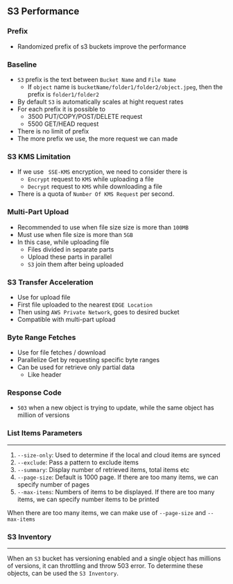 ## S3 Performance

### Prefix

- Randomized prefix of s3 buckets improve the performance

### Baseline

- `S3` prefix is the text between `Bucket Name` and `File Name`
  - If `object` name is `bucketName/folder1/folder2/object.jpeg`, then the prefix is `folder1/folder2`
- By default `S3` is automatically scales at hight request rates
- For each prefix it is possible to
  - 3500 PUT/COPY/POST/DELETE request
  - 5500 GET/HEAD request
- There is no limit of prefix
- The more prefix we use, the more request we can made

### S3 KMS Limitation

- If we use ` SSE-KMS` encryption, we need to consider there is
  - `Encrypt` request to `KMS` while uploading a file
  - `Decrypt` request to `KMS` while downloading a file
- There is a quota of `Number Of KMS Request` per second.

### Multi-Part Upload

- Recommended to use when file size size is more than `100MB`
- Must use when file size is more than `5GB`
- In this case, while uploading file
  - Files divided in separate parts
  - Upload these parts in parallel
  - `S3` join them after being uploaded

### S3 Transfer Acceleration

- Use for upload file
- First file uploaded to the nearest `EDGE Location`
- Then using `AWS Private Network`, goes to desired bucket
- Compatible with multi-part upload

### Byte Range Fetches

- Use for file fetches / download
- Parallelize Get by requesting specific byte ranges
- Can be used for retrieve only partial data
  - Like header

### Response Code

- `503` when a new object is trying to update, while the same object has million of versions

### List Items Parameters

---

1. `--size-only`: Used to determine if the local and cloud items are synced
2. `--exclude`: Pass a pattern to exclude items
3. `--summary`: Display number of retrieved items, total items etc
4. `--page-size`: Default is 1000 page. If there are too many items, we can specify number of pages
5. `--max-items`: Numbers of items to be displayed. If there are too many items, we can specify number items to be printed

When there are too many items, we can make use of `--page-size` and `--max-items`

### S3 Inventory

---

When an `S3` bucket has versioning enabled and a single object has millions of versions, it can throttling and throw 503 error. To determine these objects, can be used the `S3 Inventory`.
